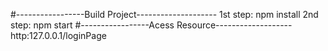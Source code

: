 #-----------------Build Project--------------------
1st step: npm install
2nd step: npm start
#-----------------Acess Resource-------------------
http:127.0.0.1/loginPage
